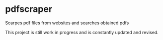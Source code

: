 # pdfscraper
Scarpes pdf files from websites and searches obtained pdfs

This project is still work in progress and is constantly updated and revised.
